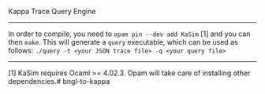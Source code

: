 Kappa Trace Query Engine

---

In order to compile, you need to `opam pin --dev add KaSim` [1] and
you can then `make`. This will generate a `query` executable, which
can be used as follows:
`./query -t <your JSON trace file> -q <your query file>`

---

[1] KaSim requires Ocaml >= 4.02.3. Opam will take care of installing
other dependencies.# bngl-to-kappa
